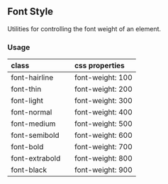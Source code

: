 ## Font Style

Utilities for controlling the font weight of an element.

### Usage

| class |   | css properties |
|:--|:--|:--|
| font-hairline |  | font-weight: 100 |
| font-thin |  | font-weight: 200 |
| font-light |  | font-weight: 300 |
| font-normal |  | font-weight: 400 |
| font-medium |  | font-weight: 500 |
| font-semibold |  | font-weight: 600 |
| font-bold |  | font-weight: 700 |
| font-extrabold |  | font-weight: 800 |
| font-black |  | font-weight: 900 |

